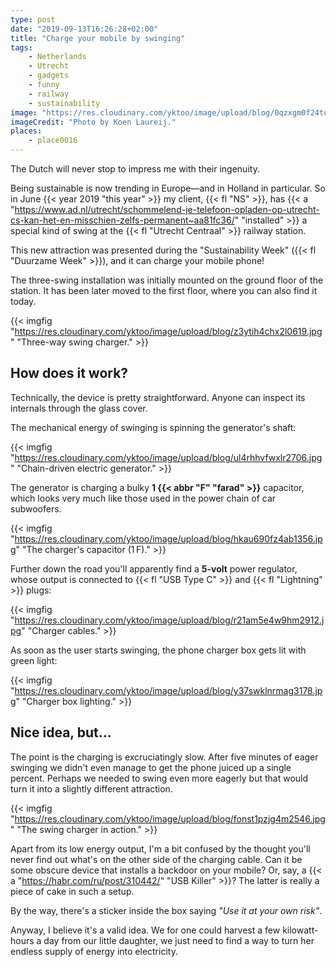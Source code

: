 ```yaml
---
type: post
date: "2019-09-13T16:26:28+02:00"
title: "Charge your mobile by swinging"
tags:
    - Netherlands
    - Utrecht
    - gadgets
    - funny
    - railway
    - sustainability
image: "https://res.cloudinary.com/yktoo/image/upload/blog/0qzxgm0f24tq1776.jpg"
imageCredit: "Photo by Koen Laureij."
places:
    - place0016
---
```


The Dutch will never stop to impress me with their ingenuity.

Being sustainable is now trending in Europe—and in Holland in particular. So in June {{< year 2019 "this year" >}} my client, {{< fl "NS" >}}, has {{< a "https://www.ad.nl/utrecht/schommelend-je-telefoon-opladen-op-utrecht-cs-kan-het-en-misschien-zelfs-permanent~aa81fc36/" "installed" >}} a special kind of swing at the {{< fl "Utrecht Centraal" >}} railway station.

This new attraction was presented during the "Sustainability Week" ({{< fl "Duurzame Week" >}}), and it can charge your mobile phone!

<!--more-->

The three-swing installation was initially mounted on the ground floor of the station. It has been later moved to the first floor, where you can also find it today.

{{< imgfig "https://res.cloudinary.com/yktoo/image/upload/blog/z3ytih4chx2l0619.jpg" "Three-way swing charger." >}}

## How does it work?

Technically, the device is pretty straightforward. Anyone can inspect its internals through the glass cover.

The mechanical energy of swinging is spinning the generator's shaft:

{{< imgfig "https://res.cloudinary.com/yktoo/image/upload/blog/ul4rhhvfwxlr2706.jpg" "Chain-driven electric generator." >}}

The generator is charging a bulky **1 {{< abbr "F" "farad" >}}** capacitor, which looks very much like those used in the power chain of car subwoofers.

{{< imgfig "https://res.cloudinary.com/yktoo/image/upload/blog/hkau690fz4ab1356.jpg" "The charger's capacitor (1 F)." >}}

Further down the road you'll apparently find a **5-volt** power regulator, whose output is connected to {{< fl "USB Type C" >}} and {{< fl "Lightning" >}} plugs:

{{< imgfig "https://res.cloudinary.com/yktoo/image/upload/blog/r21am5e4w9hm2912.jpg" "Charger cables." >}}

As soon as the user starts swinging, the phone charger box gets lit with green light: 

{{< imgfig "https://res.cloudinary.com/yktoo/image/upload/blog/y37swklnrmag3178.jpg" "Charger box lighting." >}}

## Nice idea, but…

The point is the charging is excruciatingly slow. After five minutes of eager swinging we didn't even manage to get the phone juiced up a single percent. Perhaps we needed to swing even more eagerly but that would turn it into a slightly different attraction.

{{< imgfig "https://res.cloudinary.com/yktoo/image/upload/blog/fonst1pzjg4m2546.jpg" "The swing charger in action." >}}

Apart from its low energy output, I'm a bit confused by the thought you'll never find out what's on the other side of the charging cable. Can it be some obscure device that installs a backdoor on your mobile? Or, say, a {{< a "https://habr.com/ru/post/310442/" "USB Killer" >}}? The latter is really a piece of cake in such a setup.

By the way, there's a sticker inside the box saying *"Use it at your own risk"*.

Anyway, I believe it's a valid idea. We for one could harvest a few kilowatt-hours a day from our little daughter, we just need to find a way to turn her endless supply of energy into electricity.

